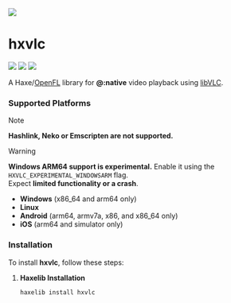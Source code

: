 <a href="https://lib.haxe.org/p/hxvlc">
	<img src="https://github.com/MAJigsaw77/hxvlc/raw/main/assets/logo.png" align="center" />
</a>

# hxvlc

![](https://img.shields.io/github/repo-size/MAJigsaw77/hxvlc) ![](https://badgen.net/github/open-issues/MAJigsaw77/hxvlc) ![](https://badgen.net/badge/license/MIT/green)

A Haxe/[OpenFL](https://www.openfl.org) library for **@:native** video playback using [libVLC](https://www.videolan.org/vlc/libvlc.html).

### Supported Platforms

> [!NOTE]
> **Hashlink, Neko or Emscripten are not supported.**

> [!WARNING]  
> **Windows ARM64 support is experimental.** Enable it using the `HXVLC_EXPERIMENTAL_WINDOWSARM` flag.  
> Expect **limited functionality or a crash**.

- **Windows** (x86_64 and arm64 only)
- **Linux**
- **Android** (arm64, armv7a, x86, and x86_64 only)
- **iOS** (arm64 and simulator only)

### Installation

To install **hxvlc**, follow these steps:

1. **Haxelib Installation**
   ```bash
   haxelib install hxvlc
